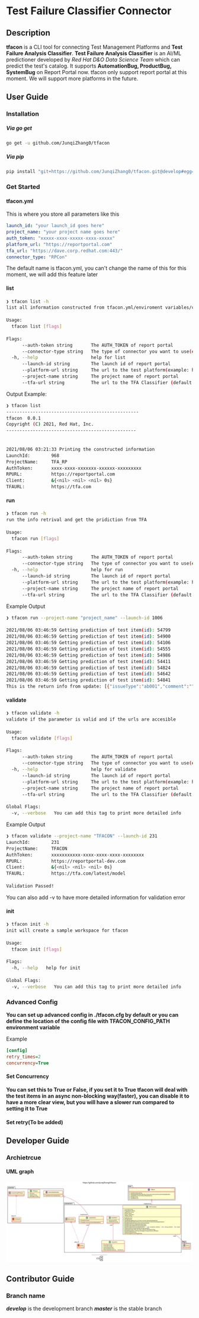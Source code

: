 # Test Failure Classifier Connector 

## Description
__tfacon__ is a CLI tool for connecting Test Management Platforms and __Test Failure Analysis Classifier__. __Test Failure Analysis Classifier__ is
an AI/ML predictioner developed by *Red Hat D&O Data Science Team* which can predict the test's catalog. It supports __AutomationBug, ProductBug, SystemBug__ on Report Portal now. tfacon only support report portal at this moment. We will support more platforms in the future.


## User Guide
### Installation
##### Via go get
```bash
go get -u github.com/JunqiZhang0/tfacon
```
##### Via pip
```bash
pip install "git+https://github.com/JunqiZhang0/tfacon.git@develop#egg=tfacon&subdirectory=pip_package"
```
### Get Started

#### tfacon.yml
This is where you store all parameters like this
```yaml
launch_id: "your launch_id goes here"
project_name: "your project name goes here"
auth_token: "xxxxx-xxxx-xxxxx-xxxx-xxxxx"
platform_url: "https://reportportal.com"
tfa_url: "https://dave.corp.redhat.com:443/"
connector_type: "RPCon"
```
The default name is tfacon.yml, you can't change the name of this for this moment, we will add this feature later

#### list
```bash
❯ tfacon list -h
list all information constructed from tfacon.yml/enviroment variables/cli

Usage:
  tfacon list [flags]

Flags:
      --auth-token string       The AUTH_TOKEN of report portal
      --connector-type string   The type of connector you want to use(example: RPCon, PolarionCon, JiraCon) (default "RPCon")
  -h, --help                    help for list
      --launch-id string        The launch id of report portal
      --platform-url string     The url to the test platform(example: https://reportportal-ccit.apps.ocp4.prod.psi.redhat.com) (default "default val for platform url")
      --project-name string     The project name of report portal
      --tfa-url string          The url to the TFA Classifier (default "default val for tfa url")
```

Output Example:
```bash
❯ tfacon list
--------------------------------------------------
tfacon  0.0.1
Copyright (C) 2021, Red Hat, Inc.
-------------------------------------------------


2021/08/06 03:21:33 Printing the constructed information
LaunchId:        968
ProjectName:     TFA_RP
AuthToken:       xxxx-xxxx-xxxxxxx-xxxxxx-xxxxxxxxx
RPURL:           https://reportportal.com
Client:          &{<nil> <nil> <nil> 0s}
TFAURL:          https://tfa.com
```
#### run
```bash
❯ tfacon run -h                                       
run the info retrival and get the pridiction from TFA

Usage:
  tfacon run [flags]

Flags:
      --auth-token string       The AUTH_TOKEN of report portal
      --connector-type string   The type of connector you want to use(example: RPCon, PolarionCon, JiraCon) (default "RPCon")
  -h, --help                    help for run
      --launch-id string        The launch id of report portal
      --platform-url string     The url to the test platform(example: https://reportportal-ccit.apps.ocp4.prod.psi.redhat.com) (default "default val for platform url")
      --project-name string     The project name of report portal
      --tfa-url string          The url to the TFA Classifier (default "default val for tfa url")
```

Example Output
```bash
❯ tfacon run --project-name "project_name" --launch-id 1006

2021/08/06 03:46:59 Getting prediction of test item(id): 54799
2021/08/06 03:46:59 Getting prediction of test item(id): 54900
2021/08/06 03:46:59 Getting prediction of test item(id): 54106
2021/08/06 03:46:59 Getting prediction of test item(id): 54555
2021/08/06 03:46:59 Getting prediction of test item(id): 54986
2021/08/06 03:46:59 Getting prediction of test item(id): 54411
2021/08/06 03:46:59 Getting prediction of test item(id): 54824
2021/08/06 03:46:59 Getting prediction of test item(id): 54642
2021/08/06 03:46:59 Getting prediction of test item(id): 54841
This is the return info from update: [{"issueType":"ab001","comment":"","autoAnalyzed":false,"ignoreAnalyzer":false,"externalSystemIssues":[]},{"issueType":"ab001","comment":"","autoAnalyzed":false,"ignoreAnalyzer":false,"externalSystemIssues":[]},{"issueType":"ab001","comment":"Should be marked with custom defect type","autoAnalyzed":false,"ignoreAnalyzer":false,"externalSystemIssues":[]},{"issueType":"si001","comment":"","autoAnalyzed":false,"ignoreAnalyzer":false,"externalSystemIssues":[]},{"issueType":"ab001","comment":"Should be marked with custom defect type","autoAnalyzed":false,"ignoreAnalyzer":false,"externalSystemIssues":[]},{"issueType":"ab001","comment":"Should be marked with custom defect type","autoAnalyzed":false,"ignoreAnalyzer":false,"externalSystemIssues":[]},{"issueType":"ab001","comment":"Should be marked with custom defect type","autoAnalyzed":false,"ignoreAnalyzer":false,"externalSystemIssues":[]},{"issueType":"ab001","comment":"Should be marked with custom defect type","autoAnalyzed":false,"ignoreAnalyzer":false,"externalSystemIssues":[]},{"issueType":"pb001","comment":"Should be marked with custom defect type","autoAnalyzed":false,"ignoreAnalyzer":false,"externalSystemIssues":[]}]
```
#### validate
```bash
❯ tfacon validate -h
validate if the parameter is valid and if the urls are accesible

Usage:
  tfacon validate [flags]

Flags:
      --auth-token string       The AUTH_TOKEN of report portal
      --connector-type string   The type of connector you want to use(example: RPCon, PolarionCon, JiraCon) (default "RPCon")
  -h, --help                    help for validate
      --launch-id string        The launch id of report portal
      --platform-url string     The url to the test platform(example: https://reportportal-ccit.apps.ocp4.prod.psi.redhat.com) (default "default val for platform url")
      --project-name string     The project name of report portal
      --tfa-url string          The url to the TFA Classifier (default "default val for tfa url")

Global Flags:
  -v, --verbose   You can add this tag to print more detailed info
```

Example Output
```bash
❯ tfacon validate --project-name "TFACON" --launch-id 231
LaunchId:        231
ProjectName:     TFACON
AuthToken:       xxxxxxxxxxx-xxxx-xxxx-xxxx-xxxxxxxx
RPURL:           https://reportportal-dev.com
Client:          &{<nil> <nil> <nil> 0s}
TFAURL:          https://tfa.com/latest/model

Validation Passed!
```
You can also add -v to have more detailed information for validation error
#### init
```bash
❯ tfacon init -h                                     
init will create a sample workspace for tfacon

Usage:
  tfacon init [flags]

Flags:
  -h, --help   help for init

Global Flags:
  -v, --verbose   You can add this tag to print more detailed info
```


### Advanced Config
__You can set up advanced config in ./tfacon.cfg by default or you can define the location of the config file with TFACON_CONFIG_PATH environment variable__

Example
```ini
[config]
retry_times=2
concurrency=True
```

#### Set Concurrency
__You can set this to True or False, if you set it to True tfacon will deal with the test items in an async non-blocking way(faster), you can disable it to have a more clear view, but you will have a slower run compared to setting it to True__
#### Set retry(To be added)

## Developer Guide
### Archietrcue
#### UML graph
![uml](docs/image/tfacon_uml.svg)

## Contributor Guide
### Branch name
__*develop*__ is the development branch
__*master*__ is the stable branch
